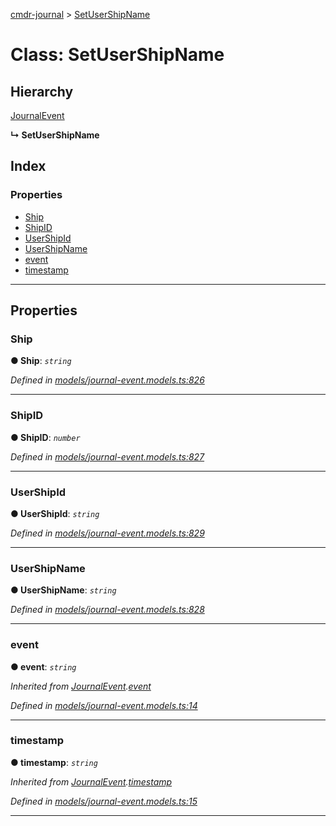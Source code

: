 [cmdr-journal](../README.md) > [SetUserShipName](../classes/setusershipname.md)



# Class: SetUserShipName

## Hierarchy


 [JournalEvent](journalevent.md)

**↳ SetUserShipName**







## Index

### Properties

* [Ship](setusershipname.md#ship)
* [ShipID](setusershipname.md#shipid)
* [UserShipId](setusershipname.md#usershipid)
* [UserShipName](setusershipname.md#usershipname)
* [event](setusershipname.md#event)
* [timestamp](setusershipname.md#timestamp)



---
## Properties
<a id="ship"></a>

###  Ship

**●  Ship**:  *`string`* 

*Defined in [models/journal-event.models.ts:826](https://github.com/chrisbruford/cmdr-journal/blob/5b08b7d/src/models/journal-event.models.ts#L826)*





___

<a id="shipid"></a>

###  ShipID

**●  ShipID**:  *`number`* 

*Defined in [models/journal-event.models.ts:827](https://github.com/chrisbruford/cmdr-journal/blob/5b08b7d/src/models/journal-event.models.ts#L827)*





___

<a id="usershipid"></a>

###  UserShipId

**●  UserShipId**:  *`string`* 

*Defined in [models/journal-event.models.ts:829](https://github.com/chrisbruford/cmdr-journal/blob/5b08b7d/src/models/journal-event.models.ts#L829)*





___

<a id="usershipname"></a>

###  UserShipName

**●  UserShipName**:  *`string`* 

*Defined in [models/journal-event.models.ts:828](https://github.com/chrisbruford/cmdr-journal/blob/5b08b7d/src/models/journal-event.models.ts#L828)*





___

<a id="event"></a>

###  event

**●  event**:  *`string`* 

*Inherited from [JournalEvent](journalevent.md).[event](journalevent.md#event)*

*Defined in [models/journal-event.models.ts:14](https://github.com/chrisbruford/cmdr-journal/blob/5b08b7d/src/models/journal-event.models.ts#L14)*





___

<a id="timestamp"></a>

###  timestamp

**●  timestamp**:  *`string`* 

*Inherited from [JournalEvent](journalevent.md).[timestamp](journalevent.md#timestamp)*

*Defined in [models/journal-event.models.ts:15](https://github.com/chrisbruford/cmdr-journal/blob/5b08b7d/src/models/journal-event.models.ts#L15)*





___


